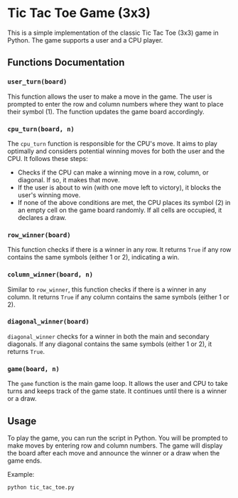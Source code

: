 # Tic Tac Toe Game (3x3)

This is a simple implementation of the classic Tic Tac Toe (3x3) game in Python. The game supports a user and a CPU player.

## Functions Documentation

### `user_turn(board)`

This function allows the user to make a move in the game. The user is prompted to enter the row and column numbers where they want to place their symbol (1). The function updates the game board accordingly.

### `cpu_turn(board, n)`

The `cpu_turn` function is responsible for the CPU's move. It aims to play optimally and considers potential winning moves for both the user and the CPU. It follows these steps:
- Checks if the CPU can make a winning move in a row, column, or diagonal. If so, it makes that move.
- If the user is about to win (with one move left to victory), it blocks the user's winning move.
- If none of the above conditions are met, the CPU places its symbol (2) in an empty cell on the game board randomly. If all cells are occupied, it declares a draw.

### `row_winner(board)`

This function checks if there is a winner in any row. It returns `True` if any row contains the same symbols (either 1 or 2), indicating a win.

### `column_winner(board, n)`

Similar to `row_winner`, this function checks if there is a winner in any column. It returns `True` if any column contains the same symbols (either 1 or 2).

### `diagonal_winner(board)`

`diagonal_winner` checks for a winner in both the main and secondary diagonals. If any diagonal contains the same symbols (either 1 or 2), it returns `True`.

### `game(board, n)`

The `game` function is the main game loop. It allows the user and CPU to take turns and keeps track of the game state. It continues until there is a winner or a draw.

## Usage

To play the game, you can run the script in Python. You will be prompted to make moves by entering row and column numbers. The game will display the board after each move and announce the winner or a draw when the game ends.

Example:
```bash
python tic_tac_toe.py
